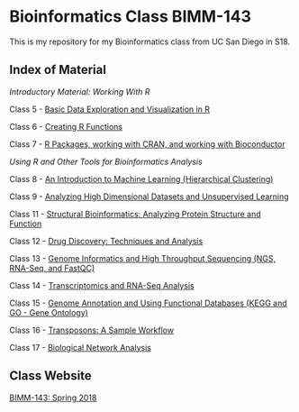# Bioinformatics Class BIMM-143

This is my repository for my Bioinformatics class from UC San Diego in S18.

## Index of Material

*Introductory Material: Working With R*

Class 5 - [Basic Data Exploration and Visualization in R](https://github.com/JasonPBennett/bimm143/blob/master/class05/BasicRGraphs.md)

Class 6 - [Creating R Functions](https://github.com/JasonPBennett/bimm143/blob/master/class06/IntroToRFunctions.md)

Class 7 - [R Packages, working with CRAN, and working with Bioconductor](https://github.com/JasonPBennett/bimm143/blob/master/Class07/Class07.md)

*Using R and Other Tools for Bioinformatics Analysis*

Class 8 - [An Introduction to Machine Learning (Hierarchical Clustering)](https://github.com/JasonPBennett/bimm143/blob/master/Class08/Class08.md)

Class 9 - [Analyzing High Dimensional Datasets and Unsupervised Learning](https://github.com/JasonPBennett/bimm143/blob/master/Class09/CancerDiagnostics.md)

Class 11 - [Structural Bioinformatics: Analyzing Protein Structure and Function](https://github.com/JasonPBennett/bimm143/blob/master/Class11/PDB_Summary_Data.md)

Class 12 - [Drug Discovery: Techniques and Analysis](https://github.com/JasonPBennett/bimm143/blob/master/class12/DrugDiscovery.md)

Class 13 - [Genome Informatics and High Throughput Sequencing (NGS, RNA-Seq, and FastQC)](https://github.com/JasonPBennett/bimm143/blob/master/class13/NGS.md)

Class 14 - [Transcriptomics and RNA-Seq Analysis](https://github.com/JasonPBennett/bimm143/blob/master/Class14/Transciptomics.md)

Class 15 - [Genome Annotation and Using Functional Databases (KEGG and GO - Gene Ontology)](https://github.com/JasonPBennett/bimm143/blob/master/class15/Annotation_and_REFSeq.md)

Class 16 - [Transposons: A Sample Workflow](https://github.com/JasonPBennett/bimm143/blob/master/class16/Transposon_Mutagenesis.md)

Class 17 - [Biological Network Analysis](https://github.com/JasonPBennett/bimm143/blob/master/class17/BiologicalNetworkAnalysis.md)

## Class Website

[BIMM-143: Spring 2018](https://bioboot.github.io/bimm143_S18/)
